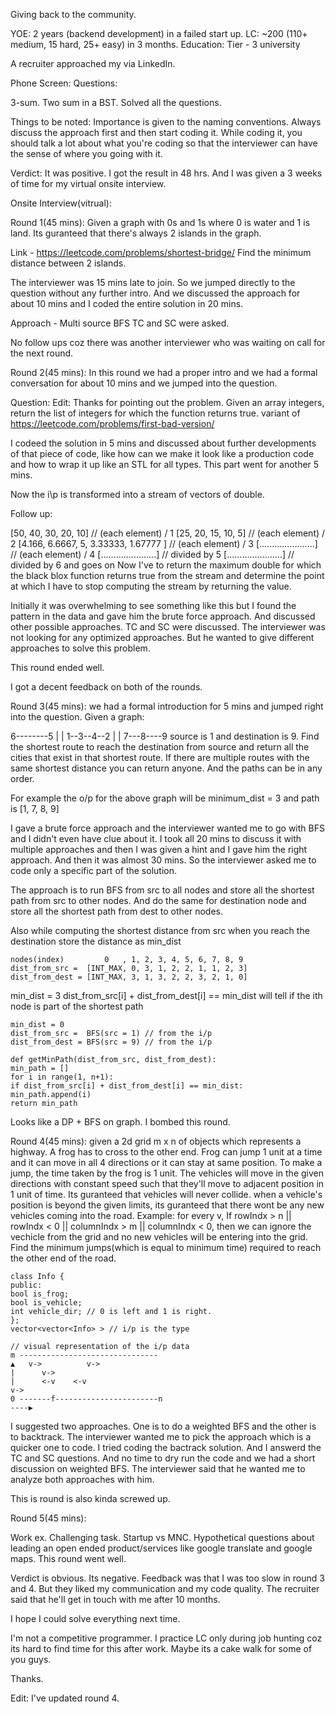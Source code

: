 Giving back to the community.

YOE: 2 years (backend development) in a failed start up.
LC: ~200 (110+ medium, 15 hard, 25+ easy) in 3 months.
Education: Tier - 3 university

A recruiter approached my via LinkedIn.

Phone Screen:
Questions:

3-sum.
Two sum in a BST.
Solved all the questions.

Things to be noted:
Importance is given to the naming conventions. Always discuss the approach first and then start coding it. While coding it, you should talk a lot about what you're coding so that the interviewer can have the sense of where you going with it.

Verdict: It was positive. I got the result in 48 hrs. And I was given a 3 weeks of time for my virtual onsite interview.

Onsite Interview(vitrual):

Round 1(45 mins):
Given a graph with 0s and 1s where 0 is water and 1 is land. Its guranteed that there's always 2 islands in the graph.

Link - https://leetcode.com/problems/shortest-bridge/
Find the minimum distance between 2 islands.

The interviewer was 15 mins late to join. So we jumped directly to the question without any further intro. And we discussed the approach for about 10 mins and I coded the entire solution in 20 mins.

Approach - Multi source BFS
TC and SC were asked.

No follow ups coz there was another interviewer who was waiting on call for the next round.

Round 2(45 mins):
In this round we had a proper intro and we had a formal conversation for about 10 mins and we jumped into the question.

Question:
Edit: Thanks for pointing out the problem.
Given an array integers, return the list of integers for which the function returns true.
variant of https://leetcode.com/problems/first-bad-version/

I codeed the solution in 5 mins and discussed about further developments of that piece of code, like how can we make it look like a production code and how to wrap it up like an STL for all types. This part went for another 5 mins.

Now the i\p is transformed into a stream of vectors of double.

Follow up:

[50, 40, 30, 20, 10]      // (each element) / 1
[25, 20, 15, 10, 5]       // (each element) / 2
[4.166, 6.6667, 5, 3.33333, 1.67777 ]  // (each element) / 3
[......................]  // (each element) / 4
[......................]   // divided by 5
[......................]   // divided by 6 and goes on
Now I've to return the maximum double for which the black blox function returns true from the stream and determine the point at which I have to stop computing the stream by returning the value.

Initially it was overwhelming to see something like this but I found the pattern in the data and gave him the brute force approach.
And discussed other possible approaches. TC and SC were discussed.
The interviewer was not looking for any optimized approaches. But he wanted to give different approaches to solve this problem.

This round ended well.

I got a decent feedback on both of the rounds.

Round 3(45 mins):
we had a formal introduction for 5 mins and jumped right into the question.
Given a graph:

6--------5
|        |
1--3--4--2
|        |
7---8----9
source is 1 and destination is 9.
Find the shortest route to reach the destination from source and return all the cities that exist in that shortest route. If there are multiple routes with the same shortest distance you can return anyone. And the paths can be in any order.

For example the o/p for the above graph will be minimum_dist = 3 and path is [1, 7, 8, 9]

I gave a brute force approach and the interviewer wanted me to go with BFS and I didn't even have clue about it.
I took all 20 mins to discuss it with multiple approaches and then I was given a hint and I gave him the right approach. And then it was almost 30 mins. So the interviewer asked me to code only a specific part of the solution.

The approach is to run BFS from src to all nodes and store all the shortest path from src to other nodes.
And do the same for destination node and store all the shortest path from dest to other nodes.

Also while computing the shortest distance from src when you reach the destination store the distance as min_dist
```
nodes(index)         0   , 1, 2, 3, 4, 5, 6, 7, 8, 9
dist_from_src =  [INT_MAX, 0, 3, 1, 2, 2, 1, 1, 2, 3]
dist_from_dest = [INT_MAX, 3, 1, 3, 2, 2, 3, 2, 1, 0]
```
min_dist = 3
dist_from_src[i] + dist_from_dest[i] == min_dist will tell if the ith node is part of the shortest path
```
min_dist = 0
dist_from_src =  BFS(src = 1) // from the i/p
dist_from_dest = BFS(src = 9) // from the i/p
```

```
def getMinPath(dist_from_src, dist_from_dest):
min_path = []
for i in range(1, n+1):
if dist_from_src[i] + dist_from_dest[i] == min_dist:
min_path.append(i)
return min_path
```
Looks like a DP + BFS on graph.
I bombed this round.

Round 4(45 mins):
given a 2d grid m x n of objects which represents a highway.
A frog has to cross to the other end.
Frog can jump 1 unit at a time and it can move in all 4 directions or it can stay at same position. To make a jump, the time taken by the frog is 1 unit.
The vehicles will move in the given directions with constant speed such that they'll move to adjacent position in 1 unit of time.
Its guranteed that vehicles will never collide.
when a vehicle's position is beyond the given limits, its guranteed that there wont be any new vehicles coming into the road.
Example: for every v, If rowIndx > n || rowIndx < 0 || columnIndx > m || columnIndx < 0, then we can ignore the vechicle from the grid and no new vehicles will be entering into the grid.
Find the minimum jumps(which is equal to minimum time) required to reach the other end of the road.
```
class Info {
public:
bool is_frog;
bool is_vehicle;
int vehicle_dir; // 0 is left and 1 is right.  
};
vector<vector<Info> > // i/p is the type
```
```
// visual representation of the i/p data
m -------------------------------
▲   v->          v->
|      v->
|      <-v    <-v
v->
0 -------f-----------------------n
----▶
```
I suggested two approaches. One is to do a weighted BFS and the other is to backtrack. The interviewer wanted me to pick the approach which is a quicker one to code. I tried coding the bactrack solution. And I answerd the TC and SC questions. And no time to dry run the code and we had a short discussion on weighted BFS. The interviewer said that he wanted me to analyze both approaches with him.

This is round is also kinda screwed up.

Round 5(45 mins):

Work ex.
Challenging task.
Startup vs MNC.
Hypothetical questions about leading an open ended product/services like google translate and google maps.
This round went well.

Verdict is obvious. Its negative.
Feedback was that I was too slow in round 3 and 4. But they liked my communication and my code quality.
The recruiter said that he'll get in touch with me after 10 months.

I hope I could solve everything next time.

I'm not a competitive programmer. I practice LC only during job hunting coz its hard to find time for this after work. Maybe its a cake walk for some of you guys.

Thanks.

Edit: I've updated round 4.